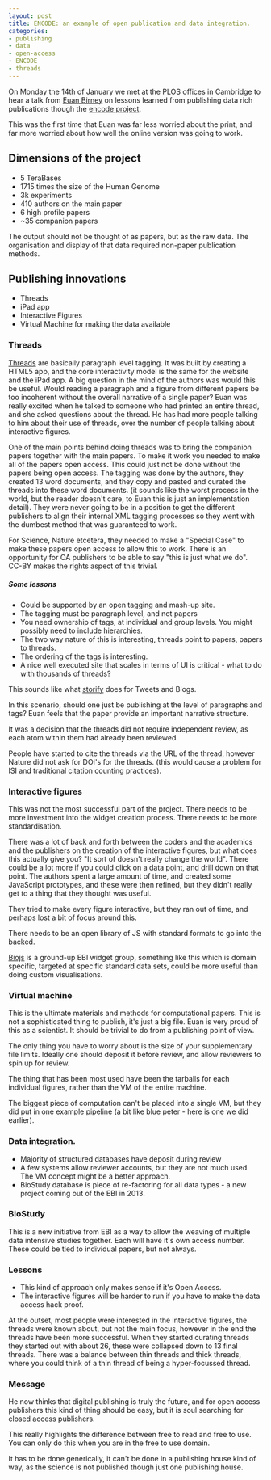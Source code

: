 ```yaml
---
layout: post
title: ENCODE: an example of open publication and data integration.
categories: 
- publishing
- data
- open-access
- ENCODE
- threads
---
```


On Monday the 14th of January we met at the PLOS offices in Cambridge to hear a talk from [Euan Birney][eb] on lessons learned from publishing data rich publications though the [encode project][enc].

This was the first time that Euan was far less worried about the print, and far more worried about how well the online version was going to work. 


[eb]: http://genomeinformatician.blogspot.de/
[enc]: http://encodeproject.org/ENCODE/

## Dimensions of the project

- 5 TeraBases
- 1715 times the size of the Human Genome
- 3k experiments
- 410 authors on the main paper
- 6 high profile papers
- ~35 companion papers

The output should not be thought of as papers, but as the raw data. The organisation and display of that data required non-paper publication methods. 

## Publishing innovations

- Threads
- iPad app
- Interactive Figures
- Virtual Machine for making the data available 


### Threads

[Threads][th] are basically paragraph level tagging. It was built by creating a HTML5 app, and the core interactivity model is the same for the website and the iPad app. A big question in the mind of the authors was would this be useful. Would reading a paragraph and a figure from different papers be too incoherent without the overall narrative of a single paper? Euan was really excited when he talked to someone who had printed an entire thread, and she asked questions about the thread. He has had more people talking to him about their use of threads, over the number of people talking about interactive figures. 

One of the main points behind doing threads was to bring the companion papers together with the main papers. To make it work you needed to make all of the papers open access. This could just not be done without the papers being open access. The tagging was done by the authors, they created 13 word documents, and they copy and pasted and curated the threads into these word documents. (it sounds like the worst process in the world, but the reader doesn't care, to Euan this is just an implementation detail). They were never going to be in a position to get the different publishers to align their internal XML tagging processes so they went with the dumbest method that was guaranteed to work.


For Science, Nature etcetera, they needed to make a "Special Case" to make these papers open access to allow this to work. There is an opportunity for OA publishers to be able to say "this is just what we do". CC-BY makes the rights aspect of this trivial.

##### Some lessons  

- Could be supported by an open tagging and mash-up site.
- The tagging must be paragraph level, and not papers
- You need ownership of tags, at individual and group levels. You might possibly need to include hierarchies. 
- The two way nature of this is interesting, threads point to papers, papers to threads.
- The ordering of the tags is interesting. 
- A nice well executed site that scales in terms of UI is critical - what to do with thousands of threads?

This sounds like what [storify][stor] does for Tweets and Blogs. 

In this scenario, should one just be publishing at the level of paragraphs and tags? Euan feels that the paper provide an important narrative structure. 

It was a decision that the threads did not require independent review, as each atom within them had already been reviewed. 

People have started to cite the threads via the URL of the thread, however Nature did not ask for DOI's for the threads. (this would cause a problem for ISI and traditional citation counting practices). 

[th]: http://www.nature.com/encode/
[stor]: http://storify.com/


### Interactive figures

This was not the most successful part of the project. There needs to be more investment into the widget creation process. There needs to be more standardisation. 

There was a lot of back and forth between the coders and the academics and the publishers on the creation of the interactive figures, but what does this actually give you? "It sort of doesn't really change the world". There could be a lot more if you could click on a data point, and drill down on that point. The authors spent a large amount of time, and created some JavaScript prototypes, and these were then refined, but they didn't really get to a thing that they thought was useful. 

They tried to make every figure interactive, but they ran out of time, and perhaps lost a bit of focus around this. 

There needs to be an open library of JS with standard formats to go into the backed. 

[Biojs][bij] is a ground-up EBI widget group, something like this which is domain specific, targeted at specific standard data sets, could be more useful than doing custom visualisations. 

[bij]: http://www.biojs 

### Virtual machine

This is the ultimate materials and methods for computational papers. This is not a sophisticated thing to publish, it's just a big file. Euan is very proud of this as a scientist. It should be trivial to do from a publishing point of view. 

The only thing you have to worry about is the size of your supplementary file limits. Ideally one should deposit it before review, and allow reviewers to spin up for review.

The thing that has been most used have been the tarballs for each individual figures, rather than the VM of the entire machine. 

The biggest piece of computation can't be placed into a single VM, but they did put in one example pipeline (a bit like blue peter - here is one we did earlier).


### Data integration.

* Majority of structured databases have deposit during review
* A few systems allow reviewer accounts, but they are not much used. The VM concept might be a better approach. 
* BioStudy database is piece of re-factoring for all data types - a new project coming out of the EBI in 2013. 


### BioStudy

This is a new initiative from EBI as a way to allow the weaving of multiple data intensive studies together. Each will have it's own access number. These could be tied to individual papers, but not always. 


### Lessons

* This kind of approach only makes sense if it's Open Access. 
* The interactive figures will be harder to run if you have to make the data access hack proof.

At the outset, most people were interested in the interactive figures, the threads were known about, but not the main focus, however in the end the threads have been more successful. When they started curating threads they started out with about 26, these were collapsed down to 13 final threads. There was a balance between thin threads and thick threads, where you could think of a thin thread of being a hyper-focussed thread.



### Message

He now thinks that digital publishing is truly the future, and for open access publishers this kind of thing should be easy, but it is soul searching for closed access publishers.

This really highlights the difference between free to read and free to use. You can only do this when you are in the free to use domain. 

It has to be done generically, it can't be done in a publishing house kind of way, as the science is not published though just one publishing house.


